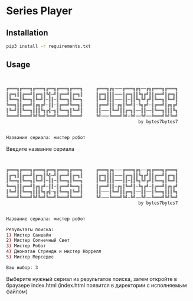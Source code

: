 # Series Player

## Installation

```bash
pip3 install -r requirements.txt
```

## Usage

```bash


╔═══╗╔═══╗╔═══╗╔══╗╔═══╗╔═══╗     ╔═══╗╔╗───╔═══╗╔╗──╔╗╔═══╗╔═══╗
║╔═╗║║╔══╝║╔═╗║╚╣─╝║╔══╝║╔═╗║     ║╔═╗║║║───║╔═╗║║╚╗╔╝║║╔══╝║╔═╗║
║╚══╗║╚══╗║╚═╝║─║║─║╚══╗║╚══╗     ║╚═╝║║║───║║─║║╚╗╚╝╔╝║╚══╗║╚═╝║
╚══╗║║╔══╝║╔╗╔╝─║║─║╔══╝╚══╗║     ║╔══╝║║─╔╗║╚═╝║─╚╗╔╝─║╔══╝║╔╗╔╝
║╚═╝║║╚══╗║║║╚╗╔╣─╗║╚══╗║╚═╝║     ║║───║╚═╝║║╔═╗║──║║──║╚══╗║║║╚╗
╚═══╝╚═══╝╚╝╚═╝╚══╝╚═══╝╚═══╝     ╚╝───╚═══╝╚╝─╚╝──╚╝──╚═══╝╚╝╚═╝
                                                  by bytes7bytes7


Название сериала: мистер робот
```
Введите название сериала

```bash


╔═══╗╔═══╗╔═══╗╔══╗╔═══╗╔═══╗     ╔═══╗╔╗───╔═══╗╔╗──╔╗╔═══╗╔═══╗
║╔═╗║║╔══╝║╔═╗║╚╣─╝║╔══╝║╔═╗║     ║╔═╗║║║───║╔═╗║║╚╗╔╝║║╔══╝║╔═╗║
║╚══╗║╚══╗║╚═╝║─║║─║╚══╗║╚══╗     ║╚═╝║║║───║║─║║╚╗╚╝╔╝║╚══╗║╚═╝║
╚══╗║║╔══╝║╔╗╔╝─║║─║╔══╝╚══╗║     ║╔══╝║║─╔╗║╚═╝║─╚╗╔╝─║╔══╝║╔╗╔╝
║╚═╝║║╚══╗║║║╚╗╔╣─╗║╚══╗║╚═╝║     ║║───║╚═╝║║╔═╗║──║║──║╚══╗║║║╚╗
╚═══╝╚═══╝╚╝╚═╝╚══╝╚═══╝╚═══╝     ╚╝───╚═══╝╚╝─╚╝──╚╝──╚═══╝╚╝╚═╝
                                                  by bytes7bytes7


Название сериала: мистер робот

Результаты поиска:
1) Мистер Саншайн
2) Мистер Солнечный Свет
3) Мистер Робот
4) Джонатан Стрендж и мистер Норрелл
5) Мистер Мерседес

Ваш выбор: 3
```
Выберите нужный сериал из результатов поиска, затем откройте в браузере index.html (index.html появится в директории с исполняемым файлом)